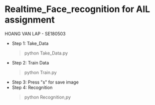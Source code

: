# Realtime_Face_recognition for AIL assignment
HOANG VAN LAP - SE180503
- Step 1: Take_Data
  > python Take_Data.py
- Step 2: Train Data
  > python Train.py
- Step 3: Press "s" for save image
- Step 4: Recognition
  > python Recognition,py
